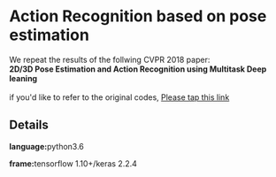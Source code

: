 <!DOCTYPE html>
<html>
<body>
<h1>Action Recognition based on pose estimation</h1>
  <p>We repeat the results of the follwing CVPR 2018 paper:
    <b><br>2D/3D Pose Estimation and Action Recognition using Multitask Deep leaning</br></b>
    <br>if you'd like to refer to the original codes, <a href="">Please tap this link </a> </br>
  </p>
<h2>Details</h2>
<p><b>language:</b>python3.6</p>
<p><b>frame:</b>tensorflow 1.10+/keras 2.2.4</p>

</body>
</html>
